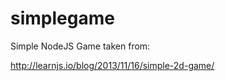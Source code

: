 simplegame
==========

Simple NodeJS Game taken from:

http://learnjs.io/blog/2013/11/16/simple-2d-game/


